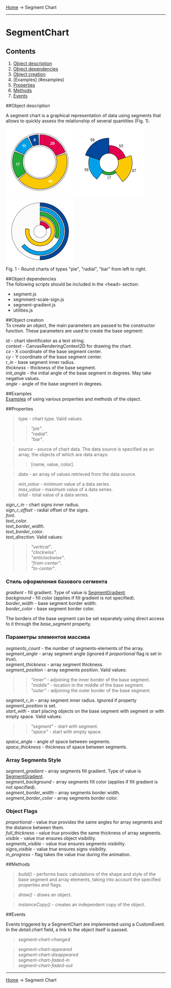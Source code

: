 <a href="../readme.html">Home</a> → Segment Chart  

***

# SegmentChart

## Contents
1. [Object description](#description)  
2. [Object dependencies](#dependencies)
3. [Object creation](#constructor)  
4. [Examples] (#examples)  
5. [Properties](#properties)  
6. [Methods](#methods)  
7. [Events](#events)  

##<a id="description"></a>Object description

A segment chart is a graphical representation of data using segments that allows to quickly assess the relationship of several quantities (Fig. 1).  

![SegmentPieChart](../docs/images/segment_pie_chart.png)
![SegmentRaialChart](../docs/images/segment_radial_chart.png)
![SegmentBarChart](../docs/images/segment_bar_chart.png)  
Fig. 1 - Round charts of types "pie", "radial", "bar" from left to right.  

##<a id="dependencies"></a>Object dependencies  
The following scripts should be included in the \<head> section:  

* segment.js  
* segmment-scale-sign.js  
* segment-gradient.js  
* utilities.js  

##<a id="constructor"></a>Object creation  
To create an object, the main parameters are passed to the constructor function. These parameters are used to create the base segment:  
>
*id* - chart identificator as a text string.  
*context* - CanvasRenderingContext2D for drawing the chart.  
*cx* - X coordinate of the base segment center.  
*cy* - Y coordinate of the base segment center.  
*r_in* - base segment inner radius.  
*thickness* - thickness of the base segment.  
*init_angle* - the initial angle of the base segment in degrees. May take negative values.  
*angle* - angle of the base segment in degrees.  

##<a id="examples"></a>Examples  
<a href="../examples/round-chart-examples.html" target="_blank">Examples</a> of using various properties and methods of the object.  

##<a id="properties"></a>Properties

> *type* - chart type. Valid values:  
>> _"pie"_.    
>> _"radial"_.  
>> _"bar"_.  

> *source* - source of chart data. The data source is specified as an array, the objects of which are data arrays:  
>>\[name, value, color].  

> *data* - an array of values ​​retrieved from the data source.  

> *min_value* - minimum value of a data series.  
> *max_value* - maximum value of a data series.  
> *total* - total value of a data series.  

>
*sign_r_in* - chart signs inner radius.  
*sign_r_offset* - radial offset of the signs.  
*font*.  
*text_color*.  
*text_border_width*.  
*text_border_color*.  
*text_direction*. Valid values:  
>> _"vertical"_.  
>> _"clockwise"_.  
>> _"anticlockwise"_.  
>> _"from-center"_.  
>> _"to-center"_.  

### Стиль оформления базового сегмента  
>
*gradient* - fill gradient. Type of value is <a href="segment-gradient.html">SegmentGradient</a>.  
*background* - fill color (applies if fill gradient is not specified).  
*border_width* - base segment border width.  
*border_color* - base segment border color.
>
The borders of the base segment can be set separately using direct access to it through the *base_segment* property.  

### Параметры элементов массива  
>
*segments_count* - the number of segments-elements of the array.  
*segment_angle* - array segment angle (ignored if *proportional* flag is set in *true*).  
*segment_thickness* - array segment thickness.  
*segment_position* - array segments position. Valid values:  
>> _"inner"_ - adjoining the inner border of the base segment.  
>> _"middle"_ - location in the middle of the base segment.  
>> _"outer"_ - adjoining the outer border of the base segment.  
>
*segment_r_in* - array segment inner radius. Ignored if property *segment_position* is set.  
*start_with* - start placing objects on the base segment with segment or with empty space. Valid values:  
>> _"segment"_ - start with segment.  
>> _"space"_ - start with empty space.  

>
*space_angle* - angle of space between segments.  
*space_thickness* - thickness of space between segments.  

### Array Segments Style
>
*segment_gradient* - array segments fill gradient. Type of value is <a href="segment-gradient.html">SegmentGradient</a>.  
*segment_background* - array segments fill color (applies if fill gradient is not specified).  
*segment_border_width* - array segments border width.  
*segment_border_color* - array segments border color.  

### Object Flags  
>
*proportional* - value *true* provides the same angles for array segments and the distance between them.  
*full_thickness* - value *true* provides the same thickness of array segments.  
*visible* - value *true* ensures object visibility.  
*segments_visible* - value *true* ensures segments visibility.  
*signs_visible* - value *true* ensures signs visibility.  
*in_progress* - flag takes the value *true* during the animation.  

##<a id="methods"></a>Methods

> *build()* - performs basic calculations of the shape and style of the base segment and array elements, taking into account the specified properties and flags.  

> *draw()* - draws an object.  

> *instanceCopy()* - creates an independent copy of the object.  

##<a id="events"></a>Events  

Events triggered by a SegmentChart are implemented using a CustomEvent.  
In the *detail.chart* field, a link to the object itself is passed.  

> *segment-chart-changed*

> *segment-chart-appeared*  
> *segment-chart-disappeared*  
> *segment-chart-faded-in*  
> *segment-chart-faded-out*  

***

<a href="../readme.html">Home</a> → Segment Chart  
